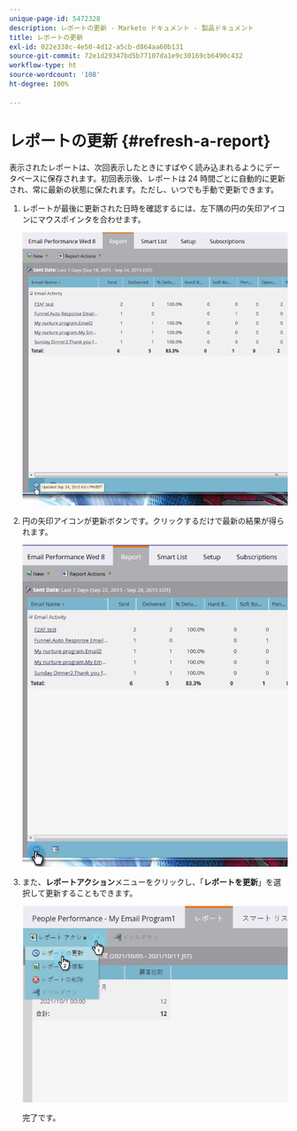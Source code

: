 ```yaml
---
unique-page-id: 5472328
description: レポートの更新 - Marketo ドキュメント - 製品ドキュメント
title: レポートの更新
exl-id: 022e338c-4e50-4d12-a5cb-d864aa60b131
source-git-commit: 72e1d29347bd5b77107da1e9c30169cb6490c432
workflow-type: ht
source-wordcount: '108'
ht-degree: 100%

---
```


# レポートの更新 {#refresh-a-report}

表示されたレポートは、次回表示したときにすばやく読み込まれるようにデータベースに保存されます。初回表示後、レポートは 24 時間ごとに自動的に更新され、常に最新の状態に保たれます。ただし、いつでも手動で更新できます。

1. レポートが最後に更新された日時を確認するには、左下隅の円の矢印アイコンにマウスポインタを合わせます。

   ![](assets/one.png)

1. 円の矢印アイコンが更新ボタンです。クリックするだけで最新の結果が得られます。

   ![](assets/two.png)

1. また、**レポートアクション**&#x200B;メニューをクリックし、「**レポートを更新**」を選択して更新することもできます。

   ![](assets/three.png)

   完了です。
